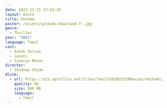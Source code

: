 ```yaml
---
date: 2022-12-15 23:52:26
layout: movie
title: Vezham
poster: /assets/uploads/download-7-.jpg
genre:
  - Thriller
year: "2022"
language: Tamil
cast:
  - Ashok Selvan
  - Janani
  - Iswarya Menon
director:
  - Sandeep Shyam
dlink:
  - url: https://s23.uptofiles.net/files/Tamil%202022%20Movies/Vezham%20(2022)/Vezham%20(Original)/Vezham%20(480x320)/Vezham%202022.mp4
    quality: HD
    size: 500 MB
    language:
      - Tamil
---
```

